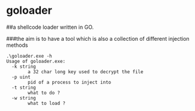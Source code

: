 # goloader
##a shellcode loader written in GO.

###the aim is to have a tool which is also a collection of different injection methods

```
.\goloader.exe -h
Usage of goloader.exe:
  -k string
        a 32 char long key used to decrypt the file
  -p uint
        pid of a process to inject into
  -t string
        what to do ?
  -w string
        what to load ?
```